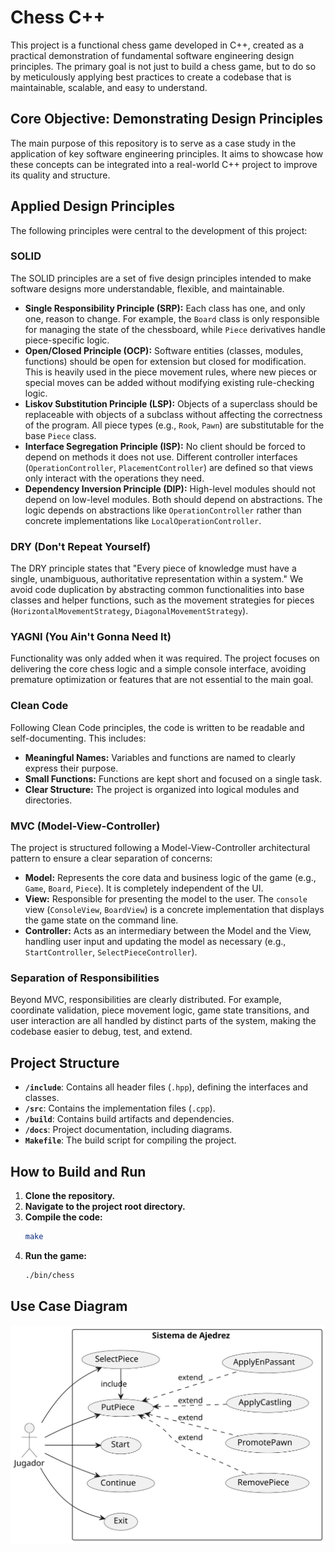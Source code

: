 # Chess C++

This project is a functional chess game developed in C++, created as a practical demonstration of fundamental software engineering design principles. The primary goal is not just to build a chess game, but to do so by meticulously applying best practices to create a codebase that is maintainable, scalable, and easy to understand.

## Core Objective: Demonstrating Design Principles

The main purpose of this repository is to serve as a case study in the application of key software engineering principles. It aims to showcase how these concepts can be integrated into a real-world C++ project to improve its quality and structure.

## Applied Design Principles

The following principles were central to the development of this project:

### SOLID
The SOLID principles are a set of five design principles intended to make software designs more understandable, flexible, and maintainable.

*   **Single Responsibility Principle (SRP):** Each class has one, and only one, reason to change. For example, the `Board` class is only responsible for managing the state of the chessboard, while `Piece` derivatives handle piece-specific logic.
*   **Open/Closed Principle (OCP):** Software entities (classes, modules, functions) should be open for extension but closed for modification. This is heavily used in the piece movement rules, where new pieces or special moves can be added without modifying existing rule-checking logic.
*   **Liskov Substitution Principle (LSP):** Objects of a superclass should be replaceable with objects of a subclass without affecting the correctness of the program. All piece types (e.g., `Rook`, `Pawn`) are substitutable for the base `Piece` class.
*   **Interface Segregation Principle (ISP):** No client should be forced to depend on methods it does not use. Different controller interfaces (`OperationController`, `PlacementController`) are defined so that views only interact with the operations they need.
*   **Dependency Inversion Principle (DIP):** High-level modules should not depend on low-level modules. Both should depend on abstractions. The logic depends on abstractions like `OperationController` rather than concrete implementations like `LocalOperationController`.

### DRY (Don't Repeat Yourself)
The DRY principle states that "Every piece of knowledge must have a single, unambiguous, authoritative representation within a system." We avoid code duplication by abstracting common functionalities into base classes and helper functions, such as the movement strategies for pieces (`HorizontalMovementStrategy`, `DiagonalMovementStrategy`).

### YAGNI (You Ain't Gonna Need It)
Functionality was only added when it was required. The project focuses on delivering the core chess logic and a simple console interface, avoiding premature optimization or features that are not essential to the main goal.

### Clean Code
Following Clean Code principles, the code is written to be readable and self-documenting. This includes:
*   **Meaningful Names:** Variables and functions are named to clearly express their purpose.
*   **Small Functions:** Functions are kept short and focused on a single task.
*   **Clear Structure:** The project is organized into logical modules and directories.

### MVC (Model-View-Controller)
The project is structured following a Model-View-Controller architectural pattern to ensure a clear separation of concerns:
*   **Model:** Represents the core data and business logic of the game (e.g., `Game`, `Board`, `Piece`). It is completely independent of the UI.
*   **View:** Responsible for presenting the model to the user. The `console` view (`ConsoleView`, `BoardView`) is a concrete implementation that displays the game state on the command line.
*   **Controller:** Acts as an intermediary between the Model and the View, handling user input and updating the model as necessary (e.g., `StartController`, `SelectPieceController`).

### Separation of Responsibilities
Beyond MVC, responsibilities are clearly distributed. For example, coordinate validation, piece movement logic, game state transitions, and user interaction are all handled by distinct parts of the system, making the codebase easier to debug, test, and extend.

## Project Structure

- **`/include`**: Contains all header files (`.hpp`), defining the interfaces and classes.
- **`/src`**: Contains the implementation files (`.cpp`).
- **`/build`**: Contains build artifacts and dependencies.
- **`/docs`**: Project documentation, including diagrams.
- **`Makefile`**: The build script for compiling the project.

## How to Build and Run

1.  **Clone the repository.**
2.  **Navigate to the project root directory.**
3.  **Compile the code:**
    ```sh
    make
    ```
4.  **Run the game:**
    ```sh
    ./bin/chess
    ```

## Use Case Diagram

![Use Case Diagram](docs/diagrams/out/docs/diagrams/src/usecase/caseuse.svg)
